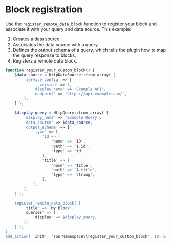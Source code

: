 # Block registration

Use the `register_remote_data_block` function to register your block and associate it with your query and data source. This example:

1. Creates a data source
2. Associates the data source with a query
3. Defines the output schema of a query, which tells the plugin how to map the query response to blocks.
4. Registers a remote data block.

```php
function register_your_custom_block() {
	$data_source = HttpDataSource::from_array( [
		'service_config' => [
			'__version' => 1,
			'display_name' => 'Example API',
			'endpoint' => 'https://api.example.com/',
		],
	] );

	$display_query = HttpQuery::from_array( [
		'display_name' => 'Example Query',
		'data_source' => $data_source,
		'output_schema' => [
			'type' => [
				'id => [
					'name' => 'ID',
					'path' => '$.id',
					'type' => 'id',
				],
				'title' => [
					'name' => 'Title',
					'path' => '$.title',
					'type' => 'string',
				],
			],
		],
	] );

    register_remote_data_block( [
		'title' => 'My Block',
		'queries' => [
			'display' => $display_query,
		],
	] );
}
add_action( 'init', 'YourNamespace\\register_your_custom_block', 10, 0 );
```

